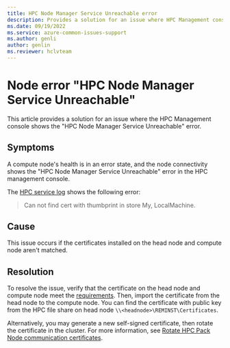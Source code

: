 ```yaml
---
title: HPC Node Manager Service Unreachable error
description: Provides a solution for an issue where HPC Management console shows the HPC Node Manager Service Unreachable error.
ms.date: 09/19/2022
ms.service: azure-common-issues-support
ms.author: genli
author: genlin
ms.reviewer: hclvteam
---
```


# Node error "HPC Node Manager Service Unreachable"

This article provides a solution for an issue where the HPC Management console shows the "HPC Node Manager Service Unreachable" error.

## Symptoms

A compute node's health is in an error state, and the node connectivity shows the "HPC Node Manager Service Unreachable" error in the HPC management console.

The [HPC service log](/powershell/high-performance-computing/using-service-log-files-for-hpc-pack?view=hpc19-ps#BKMK_loc&preserve-view=true) shows the following error:

> Can not find cert with thumbprint <thumbprint-id> in store My, LocalMachine.

## Cause

This issue occurs if the certificates installed on the head node and compute node aren't matched.

## Resolution

To resolve the issue, verify that the certificate on the head node and compute node meet the [requirements](/powershell/high-performance-computing/manage-hpc-pack-certificates?view=hpc19-ps&preserve-view=true). Then, import the certificate from the head node to the compute node. You can find the certificate with public key from the HPC file share on head node `\\<headnode>\REMINST\Certificates`.

Alternatively, you may generate a new self-signed certificate, then rotate the certificate in the cluster. For more information, see [Rotate HPC Pack Node communication certificates](/powershell/high-performance-computing/manage-hpc-pack-certificates?view=hpc19-ps#rotate-hpc-pack-node-communication-certificates&preserve-view=true).

